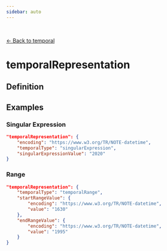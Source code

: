 ```yaml
---
sidebar: auto
---
```


<br>

[← Back to temporal](./temporal.html)

# temporalRepresentation

## Definition

<template>
   <table v-if="this.subjectTagging.temporal" id ="property-table">
     <p class="larger-text">{{this.subjectTagging.temporal.properties.temporalRepresentation.description}}</p>
  <tr>
    <th>Property</th>
    <th>Expected Type</th>
    <th>Description</th>
  </tr>
  <tr v-for="item, index in this.subjectTagging.temporal.properties.temporalRepresentation.properties" :key="index">
    <td><a :href="index" >{{index}}</a></td>
    <td>{{item.type}}</td>
    <td>{{item.description}}</td>
  </tr>
</table> 
</template>

<script>
import axios from 'axios'


export default {

    data() {
        return {
          schema: [],
          coreCitation: [],
          dataEndpoints: [],
          subjectTagging: [],
          dataBiography: [],
          resourceConstellation: [],
          dataLifecycle: []
        }
    },
    methods: {
        whatsUp(){
          console.log(this.subjectTagging)
        }
    },
    computed: {
        data() {
            return this.$page.frontmatter
        }
    },
    created() {
        //returns a promise
        axios.get("https://raw.githubusercontent.com/nblmc/Data-Context/master/schema.json")
            .then(response => {
                this.schema = response.data.properties
                this.coreCitation = response.data.properties.coreCitation.properties
                this.dataEndpoints = response.data.properties.dataEndpoints
                this.subjectTagging = response.data.properties.subjectTagging.properties
                this.dataBiography = response.data.properties.dataBiography.properties
                this.resourceConstellation = response.data.properties.resourceConstellation.properties
                this.dataLifecycle = response.data.properties.dataLifecycle.properties
            }).catch(err => {
                console.log(err)
            })
    }
}
</script>

<style lang="stylus">

table#property-table
  width:100%

p.larger-text
  font-size 120%

</style>

## Examples

### Singular Expression 

```json
"temporalRepresentation": {
	"encoding": "https://www.w3.org/TR/NOTE-datetime",
	"temporalType": "singularExpression",
	"singularExpressionValue": "2020"
}
```


### Range 
```json
"temporalRepresentation": {
	"temporalType": "temporalRange",
	"startRangeValue": {
		"encoding": "https://www.w3.org/TR/NOTE-datetime",
		"value": "1630"
	},
	"endRangeValue": {
		"encoding": "https://www.w3.org/TR/NOTE-datetime",
		"value": "1995"
	}
}
```